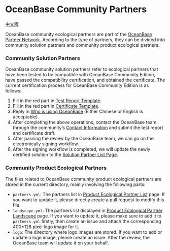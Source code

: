# OceanBase Community Partners

[中文版](README_CN.md)

OceanBase community ecological partners are part of the [OceanBase Partner Network](https://www.oceanbase.com/partner). According to the type of partners, they can be divided into community solution partners and community product ecological partners.

### Community Solution Partners

OceanBase community solution partners refer to ecological partners that have been tested to be compatible with OceanBase Community Edition, have passed the compatibility certification, and obtained the certificate. The current certification process for OceanBase Community Edition is as follows:
1. Fill in the red part in [Test Report Template](template/OceanBase数据库社区版&XXXX联合解决方案测试报告.docx).
2. Fill in the red part in [Certificate Template](template/OceanBase数据库社区版&XXXX互认证书.pptx).
3. Reply in [Who is using OceanBase](https://github.com/oceanbase/oceanbase/issues/1301) (Either Chinese or English is acceptable).
4. After completing the above operations, contact the OceanBase team through the community’s [Contact Information](https://github.com/oceanbase/oceanbase?tab=readme-ov-file#community) and submit the test report and certificate draft.
5. After passing the review by the OceanBase team, we can go on the electronically signing workflow.
6. After the signing workflow is completed, we will update the newly certified solution to the [Solution Partner List Page](https://www.oceanbase.com/partner/solution).

### Community Product Ecological Partners

The files related to OceanBase community product ecological partners are stored in the current directory, mainly involving the following parts:
- `partners.yml`: The partners list in [Product Ecological Partner List](https://www.oceanbase.com/partner/product-ecology) page. If you want to update it, please directly create a pull request to modify this file.
- `landscape.yml`: The partners list displayed in [Product Ecological Partner Landscape](https://www.oceanbase.com/partner#ecology) page. If you want to update it, please make sure to add it to `partners.yml` firstly, then create an issue and attach the corresponding 400*128 pixel logo image for it.
- `logo`: The directory where logo images are stored. If you want to add or update a logo image, please create an issue. After the review, the OceanBase team will update it on your behalf.

